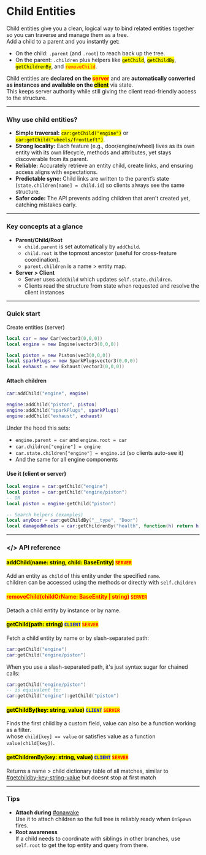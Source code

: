 # Child Entities

Child entities give you a clean, logical way to bind related entities together so you can traverse and manage them as a tree. \
Add a child to a parent and you instantly get:

* On the child: `.parent` (and `.root`) to reach back up the tree.
* On the parent: `.children` plus helpers like <mark style="color:$warning;">`getChild`</mark>, <mark style="color:$warning;">`getChildBy`</mark>, <mark style="color:$warning;">`getChildrenBy`</mark>, and <mark style="color:red;">`removeChild`</mark>.

Child entities are **declared on the&#x20;**<mark style="color:red;">**server**</mark> and are **automatically converted as instances and available on the&#x20;**<mark style="color:$primary;">**client**</mark> via state.\
This keeps server authority while still giving the client read-friendly access to the structure.

***

### Why use child entities?

* **Simple traversal:** <mark style="color:$warning;">`car:getChild("engine")`</mark> or <mark style="color:$warning;">`car:getChild("wheels/frontLeft")`</mark>.
* **Strong locality:** Each feature (e.g., door/engine/wheel) lives as its own entity with its own lifecycle, methods and attributes, yet stays discoverable from its parent.
* **Reliable:** Accurately retrieve an entity child, create links, and ensuring access aligns with expectations.
* **Predictable sync:** Child links are written to the parent’s state (`state.children[name] = child.id`) so clients always see the same structure.
* **Safer code:** The API prevents adding children that aren’t created yet, catching mistakes early.

***

### Key concepts at a glance

* **Parent/Child/Root**
  * `child.parent` is set automatically by `addChild`.
  * `child.root` is the topmost ancestor (useful for cross-feature coordination).
  * `parent.children` is a name > entity map.
* **Server > Client**
  * Server uses `addChild` which updates `self.state.children`.
  * Clients read the structure from state when requested and resolve the client instances

***

### Quick start

Create entities (server)

```lua
local car = new Car(vector3(0,0,0))
local engine = new Engine(vector3(0,0,0))

local piston = new Piston(vec3(0,0,0))
local sparkPlugs = new SparkPlugsvector3(0,0,0))
local exhaust = new Exhaust(vector3(0,0,0))

```

#### Attach children

```lua
car:addChild("engine", engine)

engine:addChild("piston", piston)
engine:addChild("sparkPlugs", sparkPlugs)
engine:addChild("exhaust", exhaust)
```

Under the hood this sets:

* `engine.parent = car` and `engine.root = car`
* `car.children["engine"] = engine`
* `car.state.children["engine"] = engine.id` (so clients auto-see it)
* And the same for all engine components

#### Use it (client or server)

```lua
local engine = car:getChild("engine")
local piston = car:getChild("engine/piston")
-- OR
local piston = engine:getChild("piston")

-- Search helpers (examples)
local anyDoor = car:getChildBy("__type", "Door")
local damagedWheels = car:getChildrenBy("health", function(h) return h and h < 0.5 end)
```

***

### \</> API reference

#### <mark style="color:$success;">addChild(name: string, child: BaseEntity)</mark> <mark style="color:red;">`SERVER`</mark>

Add an entity as `child` of this entity under the specified `name`.\
children can be accessed using the methods or directly with `self.children`

#### <mark style="color:red;">removeChild(childOrName: BaseEntity | string)</mark> <mark style="color:red;">`SERVER`</mark>

Detach a child entity by instance or by name.

#### <mark style="color:$warning;">getChild(path: string)</mark> <mark style="color:blue;">`CLIENT`</mark> <mark style="color:red;">`SERVER`</mark>

Fetch a child entity by name or by slash-separated path:

```lua
car:getChild("engine")
car:getChild("engine/piston")
```

When you use a slash-separated path, it's just syntax sugar for chained calls:

```lua
car:getChild("engine/piston")
-- is equivalent to:
car:getChild("engine"):getChild("piston")

```

#### <mark style="color:$warning;">getChildBy(key: string, value)</mark> <mark style="color:blue;">`CLIENT`</mark> <mark style="color:red;">`SERVER`</mark>

Finds the first child by a custom field, value can also be a function working as a filter.\
whose `child[key] == value` or satisfies value as a function `value(child[key])`.

#### <mark style="color:$warning;">getChildrenBy(key: string, value)</mark> <mark style="color:blue;">`CLIENT`</mark> <mark style="color:red;">`SERVER`</mark>

Returns a name > child dictionary table of all matches, similar to [#getchildby-key-string-value](child-entities.md#getchildby-key-string-value "mention") but doesnt stop at first match

***

### &#x20;Tips

* **Attach during** [#onawake](hooks.md#onawake "mention")\
  Use it to attach children so the full tree is reliably ready when `OnSpawn` fires.
* **Root awareness**\
  If a child needs to coordinate with siblings in other branches, use `self.root` to get the top entity and query from there.
